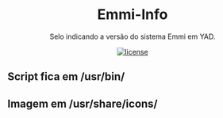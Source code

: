 
<h1 align="center">Emmi-Info</h1>
<p align="center"> Selo indicando a versão do sistema Emmi em YAD.</p>

<p align="center"> 
<a href="https://github.com/emmilinux/emmi-info/blob/master/LICENSE"><img src="https://img.shields.io/github/license/mashape/apistatus.svg" alt="license"/></a></p>

<h2>Script fica em /usr/bin/</h2>
<h2>Imagem em /usr/share/icons/</h2>
